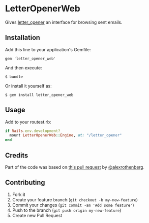 # LetterOpenerWeb

Gives [letter_opener](https://github.com/ryanb/letter_opener) an interface for
browsing sent emails.

## Installation

Add this line to your application's Gemfile:

    gem 'letter_opener_web'

And then execute:

    $ bundle

Or install it yourself as:

    $ gem install letter_opener_web

## Usage

Add to your routest.rb:

```ruby
if Rails.env.development?
  mount LetterOpenerWeb::Engine, at: "/letter_opener"
end
```

## Credits

Part of the code was based on [this pull request](https://github.com/ryanb/letter_opener/pull/12)
by [@alexrothenberg](https://github.com/alexrothenberg).

## Contributing

1. Fork it
2. Create your feature branch (`git checkout -b my-new-feature`)
3. Commit your changes (`git commit -am 'Add some feature'`)
4. Push to the branch (`git push origin my-new-feature`)
5. Create new Pull Request
